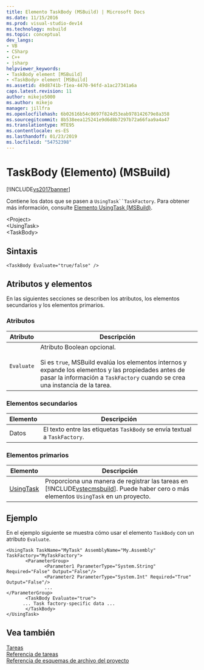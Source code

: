 ```yaml
---
title: Elemento TaskBody (MSBuild) | Microsoft Docs
ms.date: 11/15/2016
ms.prod: visual-studio-dev14
ms.technology: msbuild
ms.topic: conceptual
dev_langs:
- VB
- CSharp
- C++
- jsharp
helpviewer_keywords:
- TaskBody element [MSBuild]
- <TaskBody> element [MSBuild]
ms.assetid: 49d8741b-f1ea-4470-94fd-a1ac27341a6a
caps.latest.revision: 11
author: mikejo5000
ms.author: mikejo
manager: jillfra
ms.openlocfilehash: 6b02616b54c0697f824d53eab978142679e8a358
ms.sourcegitcommit: 8b538eea125241e9d6d8b7297b72a66faa9a4a47
ms.translationtype: MTE95
ms.contentlocale: es-ES
ms.lasthandoff: 01/23/2019
ms.locfileid: "54752398"
---
```

# <a name="taskbody-element-msbuild"></a>TaskBody (Elemento) (MSBuild)
[!INCLUDE[vs2017banner](../includes/vs2017banner.md)]

  
Contiene los datos que se pasen a `UsingTask``TaskFactory`. Para obtener más información, consulte [Elemento UsingTask (MSBuild)](../msbuild/usingtask-element-msbuild.md).  
  
 \<Project>  
 \<UsingTask>  
 \<TaskBody>  
  
## <a name="syntax"></a>Sintaxis  
  
```  
<TaskBody Evaluate="true/false" />  
```  
  
## <a name="attributes-and-elements"></a>Atributos y elementos  
 En las siguientes secciones se describen los atributos, los elementos secundarios y los elementos primarios.  
  
### <a name="attributes"></a>Atributos  
  
|Atributo|Descripción|  
|---------------|-----------------|  
|`Evaluate`|Atributo Boolean opcional.<br /><br /> Si es `true`, MSBuild evalúa los elementos internos y expande los elementos y las propiedades antes de pasar la información a `TaskFactory` cuando se crea una instancia de la tarea.|  
  
### <a name="child-elements"></a>Elementos secundarios  
  
|Elemento|Descripción|  
|-------------|-----------------|  
|Datos|El texto entre las etiquetas `TaskBody` se envía textual a `TaskFactory`.|  
  
### <a name="parent-elements"></a>Elementos primarios  
  
|Elemento|Descripción|  
|-------------|-----------------|  
|[UsingTask](../msbuild/usingtask-element-msbuild.md)|Proporciona una manera de registrar las tareas en [!INCLUDE[vstecmsbuild](../includes/vstecmsbuild-md.md)]. Puede haber cero o más elementos `UsingTask` en un proyecto.|  
  
## <a name="example"></a>Ejemplo  
 En el ejemplo siguiente se muestra cómo usar el elemento `TaskBody` con un atributo `Evaluate`.  
  
```  
<UsingTask TaskName="MyTask" AssemblyName="My.Assembly" TaskFactory="MyTaskFactory">  
       <ParameterGroup>  
              <Parameter1 ParameterType="System.String" Required="False" Output="False"/>  
              <Parameter2 ParameterType="System.Int" Required="True" Output="False"/>  
              ...  
</ParameterGroup>  
       <TaskBody Evaluate="true">  
      ... Task factory-specific data ...  
       </TaskBody>  
</UsingTask>  
```  
  
## <a name="see-also"></a>Vea también  
 [Tareas](../msbuild/msbuild-tasks.md)   
 [Referencia de tareas](../msbuild/msbuild-task-reference.md)   
 [Referencia de esquemas de archivo del proyecto](../msbuild/msbuild-project-file-schema-reference.md)
